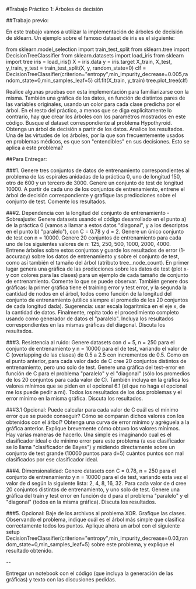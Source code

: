 #Trabajo Práctico 1: Árboles de decisión

##Trabajo previo:

En este trabajo vamos a utilizar la implementación de árboles de decisión de sklearn. Un ejemplo sobre el famoso dataset de iris es el siguiente:

from sklearn.model_selection import train_test_split
from sklearn.tree import DecisionTreeClassifier
from sklearn.datasets import load_iris
from sklearn import tree
iris = load_iris()
X = iris.data
y = iris.target
X_train, X_test, y_train, y_test = train_test_split(X, y, random_state=0)
clf = DecisionTreeClassifier(criterion="entropy",min_impurity_decrease=0.005,random_state=0,min_samples_leaf=5)
clf.fit(X_train, y_train)
tree.plot_tree(clf)

Realice algunas pruebas con esta implementación para familiarizarse con la misma. También una gráfica de los datos, en función de distintos pares de las variables originales, usando un color para cada clase predicha por el árbol.
En el resto del práctico, a menos que se diga explicitamente lo contrario, hay que crear los árboles con los paramétros mostrados en este código.
Busque el dataset correspondiente al problema Hypothyroid. Obtenga un árbol de decisión a partir de los datos. Analice los resultados.
Una de las virtudes de los árboles, por la que son frecuentemente usados en problemas médicos, es que son "entendibles" en sus decisiones. Esto se aplica a este problema?

##Para Entregar:

###1. 
Genere tres conjuntos de datos de entrenamiento correspondientes al problema de las espirales anidadas de la práctica 0, uno de longitud 150, otro de 600 y un tercero de 3000. Genere un conjunto de test de longitud 10000. A partir de cada uno de los conjuntos de entrenamiento, entrene el árbol de decisión correspondiente y grafique las predicciones sobre el conjunto de test. Comente los resultados.

###2. Dependencia con la longitud del conjunto de entrenamiento - Sobreajuste:
Genere datasets usando el código desarrollado en el punto a) de la práctica 0 (vamos a llamar a estos datos "diagonal", y a los descriptos en el punto b) "paralelo"), con C = 0.78 y d = 2. Genere un único conjunto de test con n = 10000. Genere 20 conjuntos de entrenamiento para cada uno de los siguientes valores de n: 125, 250, 500, 1000, 2000, 4000. Entrene árboles sobre estos conjuntos y guarde los resultados de error (1-accuracy) sobre los datos de entrenamiento y sobre el conjunto de test, como así también el tamaño del árbol (atributo tree_.node_count). En primer lugar genera una gráfica de las predicciones sobre los datos de test (plot x-y con colores para las clases) para un ejemplo de cada tamaño de conjunto de entrenamiento. Comente lo que se puede observar.
También genere dos gráficas: la primer gráfica tiene el training error y test error, y la segunda la cantidad de nodos en el árbol, todos como función de la longitud del conjunto de entrenamiento (utilice siempre el promedio de los 20 conjuntos de cada longitud dada). Sugerencia: usar escala logarítmica en el eje x, de la cantidad de datos.
Finalmente, repita todo el procedimiento completo usando como generador de datos el "paralelo". Incluya los resultados correspondientes en las mismas gráficas del diagonal. Discuta los resultados.

###3. Resistencia al ruido:
Genere datasets con d = 5, n = 250 para el conjunto de entrenamiento y n = 10000 para el de test, variando el valor de C (overlapping de las clases) de 0.5 a 2.5 con incrementos de 0.5. Como en el punto anterior, para cada valor dado de C cree 20 conjuntos distintos de entrenamiento, pero uno solo de test. Genere una gráfica del test-error en función de C para el problema "paralelo" y el "diagonal" (sólo los promedios de los 20 conjuntos para cada valor de C). También incluya en la gráfica los valores mínimos que se piden en el opcional 6.1 (el que no haga el opcional me los puede pedir a mi). Todos los resultados de los dos problemas y el error mínimo en la misma gráfica. Discuta los resultados.

###3.1 Opcional:
Puede calcular para cada valor de C cuál es el mínimo error que se puede conseguir? Cómo se comparan dichos valores con los obtenidos con el árbol? Obtenga una curva de error mínimo y agréguela a la gráfica anterior. Explique brevemente cómo obtuvo los valores mínimos.
Hay varias maneras de hacerlo. Una simple es imaginando cual es el clasificador ideal o de mínimo error para este problema (a ese clasificador se lo llama "clasificador de Bayes") y midiendo directamente sobre un conjunto de test grande (10000 puntos para d=5) cuántos puntos son mal clasificados por ese clasificador ideal.

###4. Dimensionalidad:
Genere datasets con C = 0.78, n = 250 para el conjunto de entrenamiento y n = 10000 para el de test, variando esta vez el valor de d según la siguiente lista: 2, 4, 8, 16, 32. Para cada valor de d cree 20 conjuntos distintos de entrenamiento, y uno solo de test. Genere una gráfica del train y test error en función de d para el problema "paralelo" y el "diagonal" (todos en la misma gráfica). Discuta los resultados.

###5. Opcional: 
Baje de los archivos al problema XOR. Grafique las clases. Observando el problema, indique cuál es el árbol más simple que clasifica correctamente todos los puntos. Aplique ahora un arbol con el siguiente setup DecisionTreeClassifier(criterion="entropy",min_impurity_decrease=0.03,random_state=0,min_samples_leaf=5) 
sobre este problema, y explique el resultado obtenido.

--

Entregar un notebook con el código (que incluya la generación de las gráficas) y texto con las discusiones pedidas.
